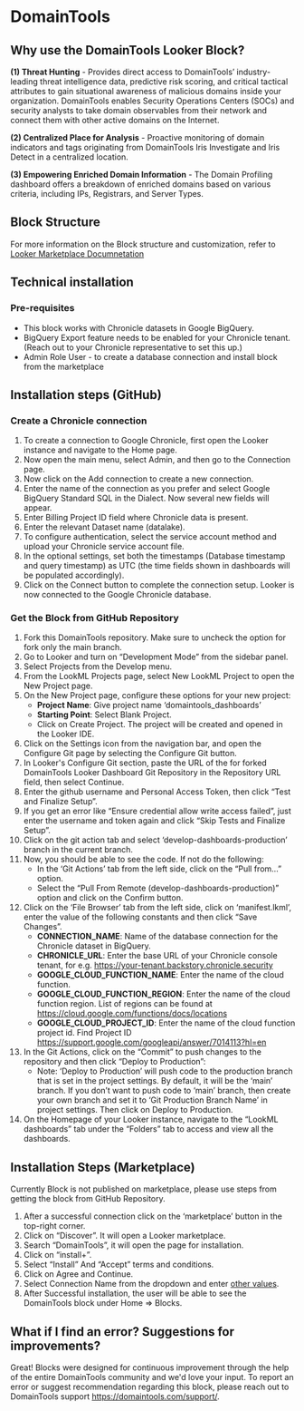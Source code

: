 # DomainTools

## Why use the DomainTools Looker Block?

**(1) Threat Hunting** - Provides direct access to DomainTools’ industry-leading threat intelligence data, predictive risk scoring, and critical tactical attributes to gain situational awareness of malicious domains inside your organization. DomainTools enables Security Operations Centers (SOCs) and security analysts to take domain observables from their network and connect them with other active domains on the Internet.

**(2) Centralized Place for Analysis** - Proactive monitoring of domain indicators and tags originating from DomainTools Iris Investigate and Iris Detect in a centralized location.

**(3) Empowering Enriched Domain Information** - The Domain Profiling dashboard offers a breakdown of enriched domains based on various criteria, including IPs, Registrars, and Server Types.

## Block Structure

For more information on the Block structure and customization, refer to [Looker Marketplace Documnetation](https://docs.looker.com/data-modeling/marketplace/customize-blocks#marketplace_blocks_that_use_refinements)

## Technical installation

### Pre-requisites

- This block works with Chronicle datasets in Google BigQuery.
- BigQuery Export feature needs to be enabled for your Chronicle tenant. (Reach out to your Chronicle representative to set this up.)
- Admin Role User - to create a database connection and install block from the marketplace

## Installation steps (GitHub)

### Create a Chronicle connection
1. To create a connection to Google Chronicle, first open the Looker instance and navigate to the Home page.
2. Now open the main menu, select Admin, and then go to the Connection page.
3. Now click on the Add connection to create a new connection.
4. Enter the name of the connection as you prefer and select Google BigQuery Standard SQL in the Dialect. Now several new fields will appear.
5. Enter Billing Project ID field where Chronicle data is present.
6. Enter the relevant Dataset name (datalake).
7. To configure authentication, select the service account method and upload your Chronicle service account file.
8. In the optional settings, set both the timestamps (Database timestamp and query timestamp) as UTC (the time fields shown in dashboards will be populated accordingly).
9. Click on the Connect button to complete the connection setup. Looker is now connected to the Google Chronicle database.

### Get the Block from GitHub Repository
1. Fork this DomainTools repository. Make sure to uncheck the option for fork only the main branch.
2. Go to Looker and turn on “Development Mode” from the sidebar panel.
3. Select Projects from the Develop menu.
4. From the LookML Projects page, select New LookML Project to open the New Project page.
5. On the New Project page, configure these options for your new project:
   - **Project Name**: Give project name ‘domaintools_dashboards’
   - **Starting Point**: Select Blank Project.
   - Click on Create Project. The project will be created and opened in the Looker IDE.
6. Click on the Settings icon from the navigation bar, and open the Configure Git page by selecting the Configure Git button.
7. In Looker's Configure Git section, paste the URL of the for forked DomainTools Looker Dashboard Git Repository in the Repository URL field, then select Continue.
8. Enter the github username and Personal Access Token, then click “Test and Finalize Setup”.
9. If you get an error like “Ensure credential allow write access failed”, just enter the username and token again and click “Skip Tests and Finalize Setup”.
10. Click on the git action tab and select ‘develop-dashboards-production’ branch in the current branch.
11. Now, you should be able to see the code. If not do the following:
    - In the ‘Git Actions’ tab from the left side, click on the “Pull from…” option.
    - Select the “Pull From Remote (develop-dashboards-production)” option and click on the Confirm button.
12. Click on the ‘File Browser’ tab from the left side, click on ‘manifest.lkml’, enter the value of the following constants and then click “Save Changes”.
    <a id="variables"></a>
    - **CONNECTION_NAME**: Name of the database connection for the Chronicle dataset in BigQuery.
    - **CHRONICLE_URL**: Enter the base URL of your Chronicle console tenant, for e.g. https://your-tenant.backstory.chronicle.security
    - **GOOGLE_CLOUD_FUNCTION_NAME**: Enter the name of the cloud function.
    - **GOOGLE_CLOUD_FUNCTION_REGION**: Enter the name of the cloud function region. List of regions can be found at https://cloud.google.com/functions/docs/locations
    - **GOOGLE_CLOUD_PROJECT_ID**: Enter the name of the cloud function project id. Find Project ID https://support.google.com/googleapi/answer/7014113?hl=en
13. In the Git Actions, click on the “Commit” to push changes to the repository and then click “Deploy to Production”:
    - Note: ‘Deploy to Production’ will push code to the production branch that is set in the project settings. By default, it will be the ‘main’ branch. If you don’t want to push code to ‘main’ branch, then create your own branch and set it to ‘Git Production Branch Name’ in project settings. Then click on Deploy to Production.
14. On the Homepage of your Looker instance, navigate to the “LookML dashboards” tab under the “Folders” tab to access and view all the dashboards.

## Installation Steps (Marketplace)
Currently Block is not published on marketplace, please use steps from getting the block from GitHub Repository.

1. After a successful connection click on the ‘marketplace’ button in the top-right corner.
2. Click on “Discover”. It will open a Looker marketplace.
3. Search “DomainTools”, it will open the page for installation.
4. Click on “install+”.
5. Select “Install” And “Accept”  terms and conditions.
6. Click on Agree and Continue.
7. Select Connection Name from the dropdown and enter [other values](#variables).
8. After Successful installation, the user will be able to see the DomainTools block under Home => Blocks.


## What if I find an error? Suggestions for improvements?

Great! Blocks were designed for continuous improvement through the help of the entire DomainTools community and we'd love your input. To report an error or suggest recommendation regarding this block, please reach out to DomainTools support https://domaintools.com/support/.
